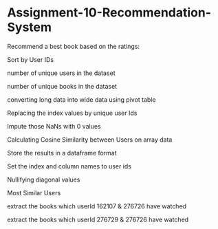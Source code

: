 # Assignment-10-Recommendation-System
Recommend a best book based on the ratings:

Sort by User IDs

number of unique users in the dataset

number of unique books in the dataset

converting long data into wide data using pivot table

Replacing the index values by unique user Ids

Impute those NaNs with 0 values

Calculating Cosine Similarity between Users on array data

Store the results in a dataframe format

Set the index and column names to user ids

Nullifying diagonal values

Most Similar Users

extract the books which userId 162107 & 276726 have watched

extract the books which userId 276729 & 276726 have watched
